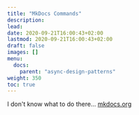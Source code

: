 ```yaml
---
title: "MkDocs Commands"
description: 
lead: 
date: 2020-09-21T16:00:43+02:00
lastmod: 2020-09-21T16:00:43+02:00
draft: false
images: []
menu:
  docs:
    parent: "async-design-patterns"
weight: 350
toc: true
---
```


I don't know what to do there...
[mkdocs.org](https://www.mkdocs.org/)
